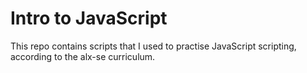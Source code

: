 # Intro to JavaScript
This repo contains scripts that I used to practise JavaScript scripting, according to the alx-se curriculum.

